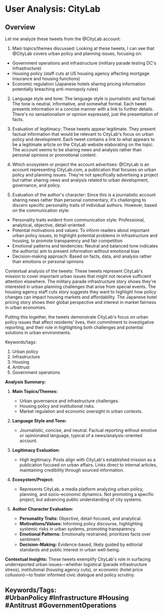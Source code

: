 # User Analysis: CityLab

## Overview

<think>
Let me analyze these tweets from the @CityLab account:

1. Main topics/themes discussed:
Looking at these tweets, I can see that @CityLab covers urban policy and planning issues, focusing on:
- Government operations and infrastructure (military parade testing DC's infrastructure)
- Housing policy (staff cuts at US housing agency affecting mortgage insurance and housing functions)
- Economic regulation (Japanese hotels sharing pricing information potentially breaching anti-monopoly rules)

2. Language style and tone:
The language style is journalistic and factual. The tone is neutral, informative, and somewhat formal. Each tweet presents information in a concise manner with a link to further details. There's no sensationalism or opinion expressed, just the presentation of facts.

3. Evaluation of legitimacy:
These tweets appear legitimate. They present factual information that would be relevant to CityLab's focus on urban policy and development. Each tweet contains a link to what appears to be a legitimate article on the CityLab website elaborating on the topic. The account seems to be sharing news and analysis rather than personal opinions or promotional content.

4. Which ecosystem or project the account advertises:
@CityLab is an account representing CityLab.com, a publication that focuses on urban policy and planning issues. They're not specifically advertising a project but rather sharing news and analysis related to urban development, governance, and policy.

5. Evaluation of the author's character:
Since this is a journalistic account sharing news rather than personal commentary, it's challenging to discern specific personality traits of individual authors. However, based on the communication style:

- Personality traits evident from communication style: Professional, analytical, objective, detail-oriented
- Potential motivations and values: To inform readers about important urban policy issues, to highlight potential problems in infrastructure and housing, to promote transparency and fair competition
- Emotional patterns and tendencies: Neutral and balanced tone indicates the author(s) aim to present information without emotional bias
- Decision-making approach: Based on facts, data, and analysis rather than emotions or personal opinions

Contextual analysis of the tweets:
These tweets represent CityLab's mission to cover important urban issues that might not receive sufficient attention elsewhere. The military parade infrastructure story shows they're interested in urban planning challenges that arise from special events. The housing agency staff cuts story suggests they want to highlight how policy changes can impact housing markets and affordability. The Japanese hotel pricing story shows their global perspective and interest in market fairness in urban economies.

Putting this together, the tweets demonstrate CityLab's focus on urban policy issues that affect residents' lives, their commitment to investigative reporting, and their role in highlighting both challenges and potential solutions in urban environments.

Keywords/tags:
1. Urban policy
2. Infrastructure
3. Housing
4. Antitrust
5. Government operations
</think>

**Analysis Summary:**

1. **Main Topics/Themes:**
   - Urban governance and infrastructure challenges.
   - Housing policy and institutional risks.
   - Market regulation and economic oversight in urban contexts.

2. **Language Style and Tone:**
   - Journalistic, concise, and neutral. Factual reporting without emotive or opinionated language, typical of a news/analysis-oriented account.

3. **Legitimacy Evaluation:**
   - High legitimacy. Posts align with CityLab's established mission as a publication focused on urban affairs. Links direct to internal articles, maintaining credibility through sourced information.

4. **Ecosystem/Project:**
   - Represents CityLab, a media platform analyzing urban policy, planning, and socio-economic dynamics. Not promoting a specific project, but advancing public understanding of city systems.

5. **Author Character Evaluation:**
   - **Personality Traits:** Objective, detail-focused, and analytical.
   - **Motivations/Values:** Informing policy discourse, highlighting systemic risks in urban systems, promoting transparency.
   - **Emotional Patterns:** Emotionally restrained; prioritizes facts over sentiment.
   - **Decision-Making:** Evidence-based, likely guided by editorial standards and public interest in urban well-being.

**Contextual Insights:**
These tweets exemplify CityLab's role in surfacing underreported urban issues—whether logistical (parade infrastructure stress), institutional (housing agency cuts), or economic (hotel price collusion)—to foster informed civic dialogue and policy scrutiny.

**Keywords/Tags:**  
#UrbanPolicy #Infrastructure #Housing #Antitrust #GovernmentOperations
---
